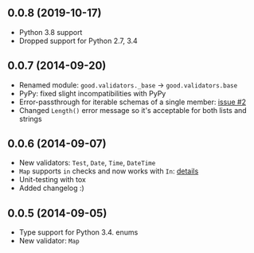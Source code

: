 ## 0.0.8 (2019-10-17)
* Python 3.8 support
* Dropped support for Python 2.7, 3.4

## 0.0.7 (2014-09-20)
* Renamed module: `good.validators._base` -> `good.validators.base`
* PyPy: fixed slight incompatibilities with PyPy
* Error-passthrough for iterable schemas of a single member: [issue #2](https://github.com/kolypto/py-good/issues/2)
* Changed `Length()` error message so it's acceptable for both lists and strings

## 0.0.6 (2014-09-07)

* New validators: `Test`, `Date`, `Time`, `DateTime`
* `Map` supports `in` checks and now works with `In`: [details](README.md#map)
* Unit-testing with tox
* Added changelog :)

## 0.0.5 (2014-09-05)

* Type support for Python 3.4. enums
* New validator: `Map`
